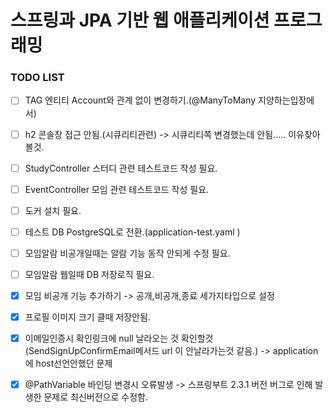 # 스프링과 JPA 기반 웹 애플리케이션 프로그래밍 


### TODO LIST



- [ ] TAG 엔티티 Account와 관계 없이 변경하기.(@ManyToMany 지양하는입장에서)
- [ ] h2 콘솔창 접근 안됨.(시큐리티관련) -> 시큐리티쪽 변경했는데 안됨..... 이유찾아볼것.
- [ ] StudyController 스터디 관련 테스트코드 작성 필요.
- [ ] EventController 모임 관련 테스트코드 작성 필요.
- [ ] 도커 설치 필요.
- [ ] 테스트 DB PostgreSQL로 전환.(application-test.yaml )
- [ ] 모임알람 비공개일때는 알람 기능 동작 안되게 수정 필요.
- [ ] 모임알람 웹일때 DB 저장로직 필요.
- [X] 모임 비공개 기능 추가하기 -> 공개,비공개,종료 세가지타입으로 설정
- [X] 프로필 이미지 크기 클때 저장안됨.
- [X] 이메일인증시 확인링크에 null 날라오는 것 확인할것 (SendSignUpConfirmEmail메서드 url 이 안날라가는것 같음.) -> application에 host선언안했던 문제
- [X] @PathVariable 바인딩 변경시 오류발생 -> 스프링부트 2.3.1 버전 버그로 인해 발생한 문제로 최신버전으로 수정함.


